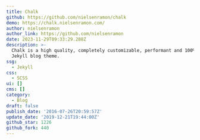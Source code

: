 ```yaml
---
title: Chalk
github: https://github.com/nielsenramon/chalk
demo: https://chalk.nielsenramon.com/
author: nielsenramon
author_link: https://github.com/nielsenramon
date: 2023-11-29T09:33:29.288Z
description: >-
  Chalk is a high quality, completely customizable, performant and 100% free
  Jekyll blog theme.
ssg:
  - Jekyll
css:
  - SCSS
ui: []
cms: []
category:
  - Blog
draft: false
publish_date: '2016-07-26T20:59:57Z'
update_date: '2019-12-21T19:44:00Z'
github_star: 1226
github_fork: 440
---
```

